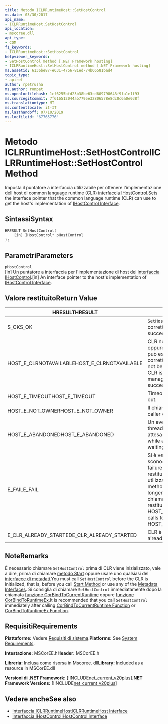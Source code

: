 ```yaml
---
title: Metodo ICLRRuntimeHost::SetHostControl
ms.date: 03/30/2017
api_name:
- ICLRRuntimeHost.SetHostControl
api_location:
- mscoree.dll
api_type:
- COM
f1_keywords:
- ICLRRuntimeHost::SetHostControl
helpviewer_keywords:
- SetHostControl method [.NET Framework hosting]
- ICLRRuntimeHost::SetHostControl method [.NET Framework hosting]
ms.assetid: 6136be87-e631-4756-81ed-74b66581bad4
topic_type:
- apiref
author: rpetrusha
ms.author: ronpet
ms.openlocfilehash: 1cf6255bfd23b38be63cd609798643f9fa1e1f93
ms.sourcegitcommit: 7f616512044ab7795e32806578e8dc0c6a0e038f
ms.translationtype: MT
ms.contentlocale: it-IT
ms.lasthandoff: 07/10/2019
ms.locfileid: "67765776"
---
```

# <a name="iclrruntimehostsethostcontrol-method"></a><span data-ttu-id="ea26a-102">Metodo ICLRRuntimeHost::SetHostControl</span><span class="sxs-lookup"><span data-stu-id="ea26a-102">ICLRRuntimeHost::SetHostControl Method</span></span>
<span data-ttu-id="ea26a-103">Imposta il puntatore a interfaccia utilizzabile per ottenere l'implementazione dell'host di common language runtime (CLR) [interfaccia IHostControl](../../../../docs/framework/unmanaged-api/hosting/ihostcontrol-interface.md).</span><span class="sxs-lookup"><span data-stu-id="ea26a-103">Sets the interface pointer that the common language runtime (CLR) can use to get the host's implementation of [IHostControl Interface](../../../../docs/framework/unmanaged-api/hosting/ihostcontrol-interface.md).</span></span>  
  
## <a name="syntax"></a><span data-ttu-id="ea26a-104">Sintassi</span><span class="sxs-lookup"><span data-stu-id="ea26a-104">Syntax</span></span>  
  
```cpp  
HRESULT SetHostControl(  
    [in] IHostControl* pHostControl  
);  
```  
  
## <a name="parameters"></a><span data-ttu-id="ea26a-105">Parametri</span><span class="sxs-lookup"><span data-stu-id="ea26a-105">Parameters</span></span>  
 `pHostControl`  
 <span data-ttu-id="ea26a-106">[in] Un puntatore a interfaccia per l'implementazione di host dei [interfaccia IHostControl](../../../../docs/framework/unmanaged-api/hosting/ihostcontrol-interface.md).</span><span class="sxs-lookup"><span data-stu-id="ea26a-106">[in] An interface pointer to the host's implementation of [IHostControl Interface](../../../../docs/framework/unmanaged-api/hosting/ihostcontrol-interface.md).</span></span>  
  
## <a name="return-value"></a><span data-ttu-id="ea26a-107">Valore restituito</span><span class="sxs-lookup"><span data-stu-id="ea26a-107">Return Value</span></span>  
  
|<span data-ttu-id="ea26a-108">HRESULT</span><span class="sxs-lookup"><span data-stu-id="ea26a-108">HRESULT</span></span>|<span data-ttu-id="ea26a-109">Descrizione</span><span class="sxs-lookup"><span data-stu-id="ea26a-109">Description</span></span>|  
|-------------|-----------------|  
|<span data-ttu-id="ea26a-110">S_OK</span><span class="sxs-lookup"><span data-stu-id="ea26a-110">S_OK</span></span>|<span data-ttu-id="ea26a-111">`SetHostControl` stato restituito correttamente.</span><span class="sxs-lookup"><span data-stu-id="ea26a-111">`SetHostControl` returned successfully.</span></span>|  
|<span data-ttu-id="ea26a-112">HOST_E_CLRNOTAVAILABLE</span><span class="sxs-lookup"><span data-stu-id="ea26a-112">HOST_E_CLRNOTAVAILABLE</span></span>|<span data-ttu-id="ea26a-113">CLR non è stato caricato in un processo oppure si trova in uno stato in cui non può eseguire codice gestito o elaborare correttamente la chiamata.</span><span class="sxs-lookup"><span data-stu-id="ea26a-113">The CLR has not been loaded into a process, or the CLR is in a state in which it cannot run managed code or process the call successfully.</span></span>|  
|<span data-ttu-id="ea26a-114">HOST_E_TIMEOUT</span><span class="sxs-lookup"><span data-stu-id="ea26a-114">HOST_E_TIMEOUT</span></span>|<span data-ttu-id="ea26a-115">Timeout della chiamata.</span><span class="sxs-lookup"><span data-stu-id="ea26a-115">The call timed out.</span></span>|  
|<span data-ttu-id="ea26a-116">HOST_E_NOT_OWNER</span><span class="sxs-lookup"><span data-stu-id="ea26a-116">HOST_E_NOT_OWNER</span></span>|<span data-ttu-id="ea26a-117">Il chiamante non possiede il blocco.</span><span class="sxs-lookup"><span data-stu-id="ea26a-117">The caller does not own the lock.</span></span>|  
|<span data-ttu-id="ea26a-118">HOST_E_ABANDONED</span><span class="sxs-lookup"><span data-stu-id="ea26a-118">HOST_E_ABANDONED</span></span>|<span data-ttu-id="ea26a-119">Un evento è stato annullato durante un thread bloccato o fiber è rimasta in attesa su di esso.</span><span class="sxs-lookup"><span data-stu-id="ea26a-119">An event was canceled while a blocked thread or fiber was waiting on it.</span></span>|  
|<span data-ttu-id="ea26a-120">E_FAIL</span><span class="sxs-lookup"><span data-stu-id="ea26a-120">E_FAIL</span></span>|<span data-ttu-id="ea26a-121">Si è verificato un errore irreversibile sconosciuto.</span><span class="sxs-lookup"><span data-stu-id="ea26a-121">An unknown catastrophic failure occurred.</span></span> <span data-ttu-id="ea26a-122">Se un metodo viene restituito E_FAIL, CLR non è più utilizzabile all'interno del processo.</span><span class="sxs-lookup"><span data-stu-id="ea26a-122">If a method returns E_FAIL, the CLR is no longer usable within the process.</span></span> <span data-ttu-id="ea26a-123">Le chiamate successive ai metodi di hosting restituiranno HOST_E_CLRNOTAVAILABLE.</span><span class="sxs-lookup"><span data-stu-id="ea26a-123">Subsequent calls to hosting methods return HOST_E_CLRNOTAVAILABLE.</span></span>|  
|<span data-ttu-id="ea26a-124">E_CLR_ALREADY_STARTED</span><span class="sxs-lookup"><span data-stu-id="ea26a-124">E_CLR_ALREADY_STARTED</span></span>|<span data-ttu-id="ea26a-125">CLR è già stato inizializzato.</span><span class="sxs-lookup"><span data-stu-id="ea26a-125">The CLR has already been initialized.</span></span>|  
  
## <a name="remarks"></a><span data-ttu-id="ea26a-126">Note</span><span class="sxs-lookup"><span data-stu-id="ea26a-126">Remarks</span></span>  
 <span data-ttu-id="ea26a-127">È necessario chiamare `SetHostControl` prima di CLR viene inizializzato, vale a dire, prima di chiamare [metodo Start](../../../../docs/framework/unmanaged-api/hosting/iclrruntimehost-start-method.md) oppure usare uno qualsiasi del [interfacce di metadati](../../../../docs/framework/unmanaged-api/metadata/metadata-interfaces.md).</span><span class="sxs-lookup"><span data-stu-id="ea26a-127">You must call `SetHostControl` before the CLR is initialized, that is, before you call [Start Method](../../../../docs/framework/unmanaged-api/hosting/iclrruntimehost-start-method.md) or use any of the [Metadata Interfaces](../../../../docs/framework/unmanaged-api/metadata/metadata-interfaces.md).</span></span> <span data-ttu-id="ea26a-128">Si consiglia di chiamare `SetHostControl` immediatamente dopo la chiamata [funzione CorBindToCurrentRuntime](../../../../docs/framework/unmanaged-api/hosting/corbindtocurrentruntime-function.md) oppure [funzione CorBindToRuntimeEx](../../../../docs/framework/unmanaged-api/hosting/corbindtoruntimeex-function.md).</span><span class="sxs-lookup"><span data-stu-id="ea26a-128">It is recommended that you call `SetHostControl` immediately after calling [CorBindToCurrentRuntime Function](../../../../docs/framework/unmanaged-api/hosting/corbindtocurrentruntime-function.md) or [CorBindToRuntimeEx Function](../../../../docs/framework/unmanaged-api/hosting/corbindtoruntimeex-function.md).</span></span>  
  
## <a name="requirements"></a><span data-ttu-id="ea26a-129">Requisiti</span><span class="sxs-lookup"><span data-stu-id="ea26a-129">Requirements</span></span>  
 <span data-ttu-id="ea26a-130">**Piattaforme:** Vedere [Requisiti di sistema](../../../../docs/framework/get-started/system-requirements.md).</span><span class="sxs-lookup"><span data-stu-id="ea26a-130">**Platforms:** See [System Requirements](../../../../docs/framework/get-started/system-requirements.md).</span></span>  
  
 <span data-ttu-id="ea26a-131">**Intestazione:** MSCorEE.h</span><span class="sxs-lookup"><span data-stu-id="ea26a-131">**Header:** MSCorEE.h</span></span>  
  
 <span data-ttu-id="ea26a-132">**Libreria:** Inclusa come risorsa in Mscoree. dll</span><span class="sxs-lookup"><span data-stu-id="ea26a-132">**Library:** Included as a resource in MSCorEE.dll</span></span>  
  
 <span data-ttu-id="ea26a-133">**Versioni di .NET Framework:** [!INCLUDE[net_current_v20plus](../../../../includes/net-current-v20plus-md.md)]</span><span class="sxs-lookup"><span data-stu-id="ea26a-133">**.NET Framework Versions:** [!INCLUDE[net_current_v20plus](../../../../includes/net-current-v20plus-md.md)]</span></span>  
  
## <a name="see-also"></a><span data-ttu-id="ea26a-134">Vedere anche</span><span class="sxs-lookup"><span data-stu-id="ea26a-134">See also</span></span>

- [<span data-ttu-id="ea26a-135">Interfaccia ICLRRuntimeHost</span><span class="sxs-lookup"><span data-stu-id="ea26a-135">ICLRRuntimeHost Interface</span></span>](../../../../docs/framework/unmanaged-api/hosting/iclrruntimehost-interface.md)
- [<span data-ttu-id="ea26a-136">Interfaccia IHostControl</span><span class="sxs-lookup"><span data-stu-id="ea26a-136">IHostControl Interface</span></span>](../../../../docs/framework/unmanaged-api/hosting/ihostcontrol-interface.md)
